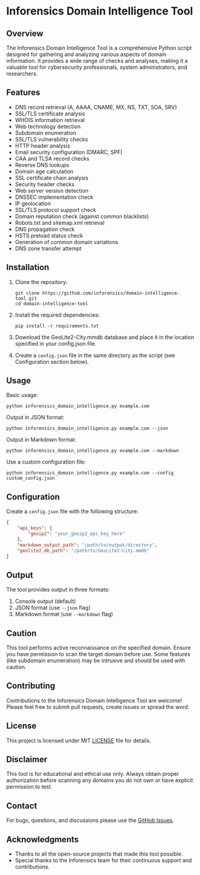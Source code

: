 # Inforensics Domain Intelligence Tool

## Overview

The Inforensics Domain Intelligence Tool is a comprehensive Python script designed for gathering and analyzing various aspects of domain information. It provides a wide range of checks and analyses, making it a valuable tool for cybersecurity professionals, system administrators, and researchers.

## Features

- DNS record retrieval (A, AAAA, CNAME, MX, NS, TXT, SOA, SRV)
- SSL/TLS certificate analysis
- WHOIS information retrieval
- Web technology detection
- Subdomain enumeration
- SSL/TLS vulnerability checks
- HTTP header analysis
- Email security configuration (DMARC, SPF)
- CAA and TLSA record checks
- Reverse DNS lookups
- Domain age calculation
- SSL certificate chain analysis
- Security header checks
- Web server version detection
- DNSSEC implementation check
- IP geolocation
- SSL/TLS protocol support check
- Domain reputation check (against common blacklists)
- Robots.txt and sitemap.xml retrieval
- DNS propagation check
- HSTS preload status check
- Generation of common domain variations
- DNS zone transfer attempt

## Installation

1. Clone the repository:
   ```
   git clone https://github.com/inforensics/domain-intelligence-tool.git
   cd domain-intelligence-tool
   ```

2. Install the required dependencies:
   ```
   pip install -r requirements.txt
   ```

3. Download the GeoLite2-City.mmdb database and place it in the location specified in your config.json file.

4. Create a `config.json` file in the same directory as the script (see Configuration section below).

## Usage

Basic usage:
```
python inforensics_domain_intelligence.py example.com
```

Output in JSON format:
```
python inforensics_domain_intelligence.py example.com --json
```

Output in Markdown format:
```
python inforensics_domain_intelligence.py example.com --markdown
```

Use a custom configuration file:
```
python inforensics_domain_intelligence.py example.com --config custom_config.json
```

## Configuration

Create a `config.json` file with the following structure:

```json
{
    "api_keys": {
        "geoip2": "your_geoip2_api_key_here"
    },
    "markdown_output_path": "/path/to/output/directory",
    "geolite2_db_path": "/path/to/GeoLite2-City.mmdb"
}
```

## Output

The tool provides output in three formats:
1. Console output (default)
2. JSON format (use `--json` flag)
3. Markdown format (use `--markdown` flag)

## Caution

This tool performs active reconnaissance on the specified domain. Ensure you have permission to scan the target domain before use. Some features (like subdomain enumeration) may be intrusive and should be used with caution.

## Contributing

Contributions to the Inforensics Domain Intelligence Tool are welcome! Please feel free to submit pull requests, create issues or spread the word.

## License

This project is licensed under MIT [LICENSE](../LICENSE) file for details.

## Disclaimer

This tool is for educational and ethical use only. Always obtain proper authorization before scanning any domains you do not own or have explicit permission to test.

## Contact

For bugs, questions, and discussions please use the [GitHub Issues](https://github.com/inforensics/domain-intelligence-tool/issues).

## Acknowledgments

- Thanks to all the open-source projects that made this tool possible.
- Special thanks to the Inforensics team for their continuous support and contributions.

